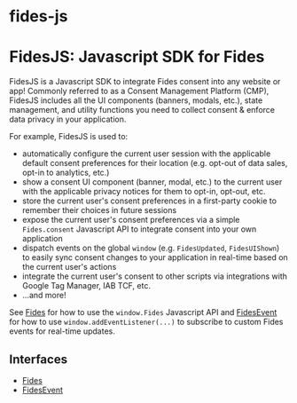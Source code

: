 # fides-js

# FidesJS: Javascript SDK for Fides

FidesJS is a Javascript SDK to integrate Fides consent into any website or
app! Commonly referred to as a Consent Management Platform (CMP), FidesJS
includes all the UI components (banners, modals, etc.), state management, and
utility functions you need to collect consent & enforce data privacy in your
application.

For example, FidesJS is used to:
- automatically configure the current user session with the applicable
  default consent preferences for their location (e.g. opt-out of data sales,
  opt-in to analytics, etc.)
- show a consent UI component (banner, modal, etc.) to the current user with
  the applicable privacy notices for them to opt-in, opt-out, etc.
- store the current user's consent preferences in a first-party cookie to
  remember their choices in future sessions
- expose the current user's consent preferences via a simple `Fides.consent`
  Javascript API to integrate consent into your own application
- dispatch events on the global `window` (e.g. `FidesUpdated`,
  `FidesUIShown`) to easily sync consent changes to your application in
  real-time based on the current user's actions
- integrate the current user's consent to other scripts via integrations with
  Google Tag Manager, IAB TCF, etc.
- ...and more!

See [Fides](interfaces/Fides.md) for how to use the `window.Fides` Javascript API and [FidesEvent](interfaces/FidesEvent.md) for how to use `window.addEventListener(...)` to subscribe to
custom Fides events for real-time updates.

## Interfaces

- [Fides](interfaces/Fides.md)
- [FidesEvent](interfaces/FidesEvent.md)
